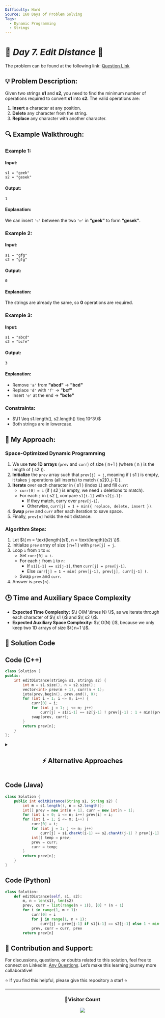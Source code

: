 ```yaml
---
Difficulty: Hard
Source: 160 Days of Problem Solving
Tags:
  - Dynamic Programming
  - Strings
---
```


# 🚀 _Day 7. Edit Distance_ 🧠

The problem can be found at the following link: [Question Link](https://www.geeksforgeeks.org/batch/gfg-160-problems/track/dynamic-programming-gfg-160/problem/edit-distance3702)

## 💡 **Problem Description:**

Given two strings **s1** and **s2**, you need to find the minimum number of operations required to convert **s1** into **s2**. The valid operations are:

1. **Insert** a character at any position.
2. **Delete** any character from the string.
3. **Replace** any character with another character.

## 🔍 **Example Walkthrough:**

### **Example 1:**

#### **Input:**

```
s1 = "geek"
s2 = "gesek"
```

#### **Output:**

```
1
```

#### **Explanation:**

We can insert `'s'` between the two `'e'` in **"geek"** to form **"gesek"**.

### **Example 2:**

#### **Input:**

```
s1 = "gfg"
s2 = "gfg"
```

#### **Output:**

```
0
```

#### **Explanation:**

The strings are already the same, so **0** operations are required.

### **Example 3:**

#### **Input:**

```
s1 = "abcd"
s2 = "bcfe"
```

#### **Output:**

```
3
```

#### **Explanation:**

- Remove `'a'` from **"abcd"** → **"bcd"**
- Replace `'d'` with `'f'` → **"bcf"**
- Insert `'e'` at the end → **"bcfe"**

### **Constraints:**

- $\(1 \leq s1.length(), s2.length() \leq 10^3\)$
- Both strings are in lowercase.

## 🎯 **My Approach:**

### **Space-Optimized Dynamic Programming**

1. We use **two 1D arrays** (`prev` and `curr`) of size \( n+1 \) (where \( n \) is the length of \( s2 \)).
2. **Initialize** the `prev` array such that `prev[j] = j`, meaning if \( s1 \) is empty, it takes `j` operations (all inserts) to match \( s2[0..j-1] \).
3. **Iterate** over each character in \( s1 \) (index `i`) and fill `curr`:
   - `curr[0] = i` (if \( s2 \) is empty, we need `i` deletions to match).
   - For each `j` in \( s2 \), compare `s1[i-1]` with `s2[j-1]`:
     - If they match, carry over `prev[j-1]`.
     - Otherwise, `curr[j] = 1 + min({ replace, delete, insert })`.
4. **Swap** `prev` and `curr` after each iteration to save space.
5. Finally, `prev[n]` holds the edit distance.

### **Algorithm Steps:**

1. Let $\( m = \text{length}(s1), n = \text{length}(s2) \)$.
2. Initialize `prev` array of size \( n+1 \) with `prev[j] = j`.
3. Loop `i` from `1` to `m`:
   - Set `curr[0] = i`.
   - For each `j` from `1` to `n`:
     - If `s1[i-1] == s2[j-1]`, then `curr[j] = prev[j-1]`.
     - Else `curr[j] = 1 + min( prev[j-1], prev[j], curr[j-1] )`.
   - Swap `prev` and `curr`.
4. Answer is `prev[n]`.

## 🕒 **Time and Auxiliary Space Complexity**

- **Expected Time Complexity:** $\( O(M \times N) \)$, as we iterate through each character of $\( s1 \)$ and $\( s2 \)$.
- **Expected Auxiliary Space Complexity:** $\( O(N) \)$, because we only keep two 1D arrays of size $\( n+1 \)$.

## 📝 **Solution Code**

## **Code (C++)**

```cpp
class Solution {
public:
    int editDistance(string& s1, string& s2) {
        int m = s1.size(), n = s2.size();
        vector<int> prev(n + 1), curr(n + 1);
        iota(prev.begin(), prev.end(), 0);
        for (int i = 1; i <= m; i++) {
            curr[0] = i;
            for (int j = 1; j <= n; j++)
                curr[j] = s1[i-1] == s2[j-1] ? prev[j-1] : 1 + min({prev[j-1], prev[j], curr[j-1]});
            swap(prev, curr);
        }
        return prev[n];
    }
};
```

<details>
  <summary><h2 align="center">⚡ Alternative Approaches</h2></summary>

## **2️⃣ Dynamic Programming (O(M _ N) Time, O(M _ N) Space)**

**Idea:**

- Create a 2D DP array where `dp[i][j]` represents the minimum operations to convert `s1[0...i-1]` to `s2[0...j-1]`.
- If characters match, carry forward the diagonal value.
- Otherwise, consider the minimum of insert, delete, and replace.

```cpp
class Solution {
public:
    int editDistance(string& s1, string& s2) {
        int m = s1.size(), n = s2.size();
        vector<vector<int>> dp(m + 1, vector<int>(n + 1));
        for (int i = 0; i <= m; i++) dp[i][0] = i;
        for (int j = 0; j <= n; j++) dp[0][j] = j;
        for (int i = 1; i <= m; i++) {
            for (int j = 1; j <= n; j++) {
                if (s1[i-1] == s2[j-1]) dp[i][j] = dp[i-1][j-1];
                else dp[i][j] = 1 + min({dp[i-1][j-1], dp[i-1][j], dp[i][j-1]});
            }
        }
        return dp[m][n];
    }
};
```

🔹 **More intuitive for understanding**  
🔹 **Easier to debug**

## **📊 Comparison of Approaches**

| **Approach**                | ⏱️ **Time Complexity** | 🗂️ **Space Complexity** | ✅ **Pros**              | ⚠️ **Cons**              |
| --------------------------- | ---------------------- | ----------------------- | ------------------------ | ------------------------ |
| **Space Optimized DP (1D)** | 🟡 O(M \* N)           | 🟢 O(N)                 | Efficient for large data | Slightly harder to debug |
| **DP (2D Table)**           | 🟡 O(M \* N)           | 🟡 O(M \* N)            | Easier to understand     | More memory-intensive    |

## 💡 **Best Choice?**

- ✅ **For learning concepts:** Use the **2D DP** approach.
- ✅ **For optimal performance:** Use the **Space Optimized DP** approach.

</details>

## **Code (Java)**

```java
class Solution {
    public int editDistance(String s1, String s2) {
        int m = s1.length(), n = s2.length();
        int[] prev = new int[n + 1], curr = new int[n + 1];
        for (int i = 0; i <= n; i++) prev[i] = i;
        for (int i = 1; i <= m; i++) {
            curr[0] = i;
            for (int j = 1; j <= n; j++)
                curr[j] = s1.charAt(i-1) == s2.charAt(j-1) ? prev[j-1] : 1 + Math.min(prev[j-1], Math.min(prev[j], curr[j-1]));
            int[] temp = prev;
            prev = curr;
            curr = temp;
        }
        return prev[n];
    }
}
```

## **Code (Python)**

```python
class Solution:
    def editDistance(self, s1, s2):
        m, n = len(s1), len(s2)
        prev, curr = list(range(n + 1)), [0] * (n + 1)
        for i in range(1, m + 1):
            curr[0] = i
            for j in range(1, n + 1):
                curr[j] = prev[j-1] if s1[i-1] == s2[j-1] else 1 + min(prev[j-1], prev[j], curr[j-1])
            prev, curr = curr, prev
        return prev[n]
```

## 🎯 **Contribution and Support:**

For discussions, questions, or doubts related to this solution, feel free to connect on LinkedIn: [Any Questions](https://www.linkedin.com/in/patel-hetkumar-sandipbhai-8b110525a/). Let’s make this learning journey more collaborative!

⭐ If you find this helpful, please give this repository a star! ⭐

---

<div align="center">
  <h3><b>📍Visitor Count</b></h3>
</div>

<p align="center">
  <img src="https://visitor-badge.laobi.icu/badge?page_id=Hunterdii.GeeksforGeeks-POTD" />
</p>
